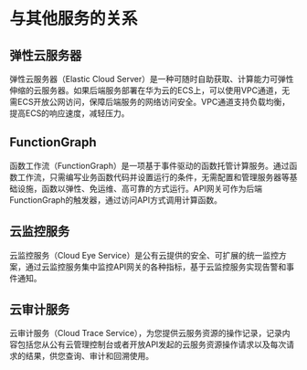 # 与其他服务的关系<a name="ZH-CN_TOPIC_0108618686"></a>

## 弹性云服务器<a name="section713910535261"></a>

弹性云服务器（Elastic Cloud Server）是一种可随时自助获取、计算能力可弹性伸缩的云服务器。如果后端服务部署在华为云的ECS上，可以使用VPC通道，无需ECS开放公网访问，保障后端服务的网络访问安全。VPC通道支持负载均衡，提高ECS的响应速度，减轻压力。

## FunctionGraph<a name="section13385618307"></a>

函数工作流（FunctionGraph）是一项基于事件驱动的函数托管计算服务。通过函数工作流，只需编写业务函数代码并设置运行的条件，无需配置和管理服务器等基础设施，函数以弹性、免运维、高可靠的方式运行。API网关可作为后端FunctionGraph的触发器，通过访问API方式调用计算函数。

## 云监控服务<a name="section14438570811"></a>

云监控服务（Cloud Eye Service）是公有云提供的安全、可扩展的统一监控方案，通过云监控服务集中监控API网关的各种指标，基于云监控服务实现告警和事件通知。

## 云审计服务<a name="section83951373330"></a>

云审计服务（Cloud Trace Service），为您提供云服务资源的操作记录，记录内容包括您从公有云管理控制台或者开放API发起的云服务资源操作请求以及每次请求的结果，供您查询、审计和回溯使用。

